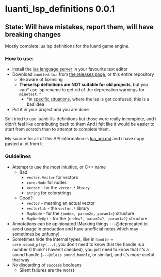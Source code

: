 # luanti_lsp_definitions 0.0.1
## State: Will have mistakes, report them, will have breaking changes 

Mostly complete lua lsp definitions for the luanti game engine.

### How to use:
- Install the [lua language server](https://luals.github.io/) in your favourite text editor
- Download `bundled.lua` from [the releases page](https://github.com/TheEt1234/luanti_lsp_definitions/releases), or this entire repository
   - Be aware of licensing 
   - **These lsp definitions are NOT suitable for old projects**, but you can* use lsp rename to get rid of the deprecation warnings for `minetest.*`
      - *in [specific situations](https://github.com/appgurueu/modlib), where the lsp is get confused, this is a bad idea
- Put it in your project and you are done

So i tried to use luanti-lls-definitions but those were really incomplete, and i didn't feel like contributing back to them
And i felt like it would be easier to start from scratch than to attempt to complete them.

My source for all of this API information is [lua_api.md](https://github.com/luanti-org/luanti/blob/master/doc/lua_api.md) and i have copy pasted a lot from it

### Guidelines
- Attempt to use the most intuitive, or C++ name
    - Bad:
        - `vector.Vector` for vectors
        - `core.Node` for nodes
        - `vector` - for the `vector.*` library
        - `string` for colorstrings
    - Good?:
        - `vector` - meaning an actual vector
        - `vectorlib` - the `vector.*` library
        - `MapNode` - for the `{node=, param2=, param1=}` structure
        - `MapNodeOpt` - for the `{node=?, param2=?, param1=?}` structure
- Annotations can be opinionated (Marking things ---@deprecated to avoid usage in production and have unofficial notes which may sometimes be unfunny) 
- Sometimes hide the internal types, like in `handle = core.sound_play(...)`, you don't need to know that the handle is a number (I think? i haven't checked), you just need to know that it's a sound handle (`---@class sound_handle`, or similar), and it's more useful that way
- No discarding of `success` booleans
    - Silent failures are the worst
